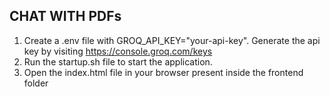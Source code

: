 ## CHAT WITH PDFs

1. Create a .env file with GROQ_API_KEY="your-api-key". Generate the api key by visiting https://console.groq.com/keys
2. Run the startup.sh file to start the application.
3. Open the index.html file in your browser present inside the frontend folder
